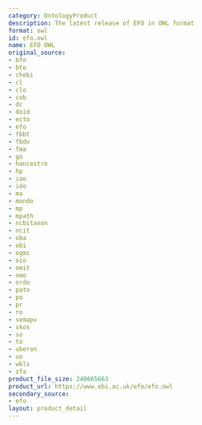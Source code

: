 ```yaml
---
category: OntologyProduct
description: The latest release of EFO in OWL format
format: owl
id: efo.owl
name: EFO OWL
original_source:
- bfo
- bto
- chebi
- cl
- clo
- cob
- dc
- doid
- ecto
- efo
- fbbt
- fbdv
- fma
- go
- hancestro
- hp
- iao
- ido
- ma
- mondo
- mp
- mpath
- ncbitaxon
- ncit
- oba
- obi
- ogms
- oio
- omit
- omo
- ordo
- pato
- po
- pr
- ro
- semapv
- skos
- so
- to
- uberon
- uo
- wbls
- zfa
product_file_size: 240665663
product_url: https://www.ebi.ac.uk/efo/efo.owl
secondary_source:
- efo
layout: product_detail
---
```

